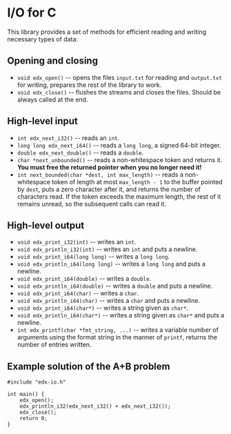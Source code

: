 # I/O for C

This library provides a set of methods for efficient reading and writing necessary types of data:

## Opening and closing

* `void edx_open()` -- opens the files `input.txt` for reading and `output.txt` for writing, prepares the rest of the library to work.
* `void edx_close()` -- flushes the streams and closes the files. Should be always called at the end.

## High-level input

* `int edx_next_i32()` -- reads an `int`.
* `long long edx_next_i64()` -- reads a `long long`, a signed 64-bit integer.
* `double edx_next_double()` -- reads a `double`.
* `char *next_unbounded()` -- reads a non-whitespace token and returns it. **You must free the returned pointer when you no longer need it!**
* `int next_bounded(char *dest, int max_length)` -- reads a non-whitespace token of length at most `max_length - 1` to the buffer pointed by `dest`, puts a zero character after it, and 
returns 
the number of characters read. If the token exceeds the maximum length, the rest of it remains unread, so the subsequent calls can read it. 

## High-level output

* `void edx_print_i32(int)` -- writes an `int`.
* `void edx_println_i32(int)` -- writes an `int` and puts a newline.
* `void edx_print_i64(long long)` -- writes a `long long`.
* `void edx_println_i64(long long)` -- writes a `long long` and puts a newline.
* `void edx_print_i64(double)` -- writes a `double`.
* `void edx_println_i64(double)` -- writes a `double` and puts a newline.
* `void edx_print_i64(char)` -- writes a `char`.
* `void edx_println_i64(char)` -- writes a `char` and puts a newline.
* `void edx_print_i64(char*)` -- writes a string given as `char*`.
* `void edx_println_i64(char*)` -- writes a string given as `char*` and puts a newline.
* `int edx_printf(char *fmt_string, ...)` -- writes a variable number of arguments using the format string in the manner of `printf`, returns the number of entries written.

## Example solution of the A+B problem

```
#include "edx-io.h"

int main() {
    edx_open();
    edx_println_i32(edx_next_i32() + edx_next_i32());
    edx_close();
    return 0;
}
```
